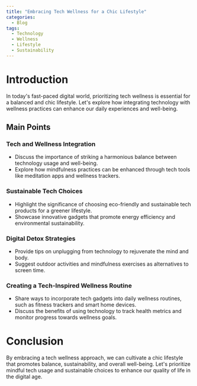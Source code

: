 ```yaml
---
title: "Embracing Tech Wellness for a Chic Lifestyle"
categories:
  - Blog
tags:
  - Technology
  - Wellness
  - Lifestyle
  - Sustainability
---
```


# Introduction
In today's fast-paced digital world, prioritizing tech wellness is essential for a balanced and chic lifestyle. Let's explore how integrating technology with wellness practices can enhance our daily experiences and well-being.

## Main Points
### Tech and Wellness Integration
- Discuss the importance of striking a harmonious balance between technology usage and well-being.
- Explore how mindfulness practices can be enhanced through tech tools like meditation apps and wellness trackers.

### Sustainable Tech Choices
- Highlight the significance of choosing eco-friendly and sustainable tech products for a greener lifestyle.
- Showcase innovative gadgets that promote energy efficiency and environmental sustainability.

### Digital Detox Strategies
- Provide tips on unplugging from technology to rejuvenate the mind and body.
- Suggest outdoor activities and mindfulness exercises as alternatives to screen time.

### Creating a Tech-Inspired Wellness Routine
- Share ways to incorporate tech gadgets into daily wellness routines, such as fitness trackers and smart home devices.
- Discuss the benefits of using technology to track health metrics and monitor progress towards wellness goals.

# Conclusion
By embracing a tech wellness approach, we can cultivate a chic lifestyle that promotes balance, sustainability, and overall well-being. Let's prioritize mindful tech usage and sustainable choices to enhance our quality of life in the digital age.